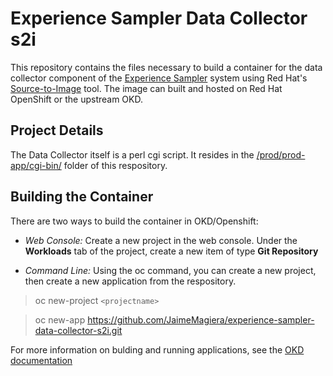 # Experience Sampler Data Collector s2i

This repository contains the files necessary to build a container for the data collector component of the [Experience Sampler](http://www.experiencesampler.com) system using Red Hat's [Source-to-Image](https://github.com/openshift/source-to-image) tool. The image can built and hosted on Red Hat OpenShift or the upstream OKD. 

## Project Details ##
The Data Collector itself is a perl cgi script. It resides in the [/prod/prod-app/cgi-bin/](https://github.com/JaimeMagiera/experience-sampler-data-collector-s2i/tree/main/prod/prod-app/cgi-bin) folder of this respository.


## Building the Container ##
There are two ways to build the container in OKD/Openshift:

* *Web Console:* Create a new project in the web console. Under the **Workloads** tab of the project, create a new item of type **Git Repository**  

* *Command Line:* Using the oc command, you can create a new project, then create a new application from the respository.
> oc new-project `<projectname>`

> oc new-app https://github.com/JaimeMagiera/experience-sampler-data-collector-s2i.git
 
For more information on bulding and running applications, see the [OKD documentation](https://docs.okd.io/latest/applications/application_life_cycle_management/creating-applications-using-cli.html)
